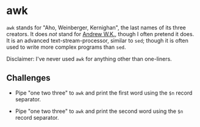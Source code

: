 # awk

`awk` stands for "Aho, Weinberger, Kernighan", the last names of its three
creators. It does *not* stand for [Andrew W.K.](http://youtu.be/EqOTU89cgC4),
though I often pretend it does. It is an advanced text-stream-processor, similar
to `sed`; though it is often used to write more complex programs than `sed`.

Disclaimer: I've never used `awk` for anything other than one-liners.

## Challenges

* Pipe "one two three" to `awk` and print the first word using the `$n` record
  separator.

* Pipe "one two three" to `awk` and print the second word using the `$n` record
  separator.

